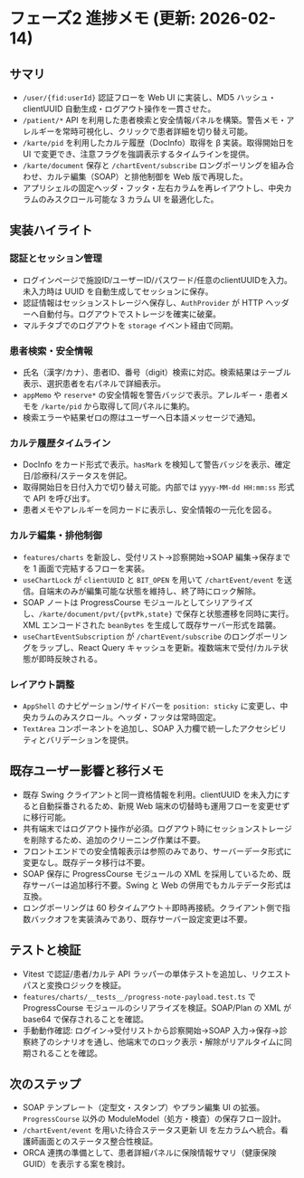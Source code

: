 # フェーズ2 進捗メモ (更新: 2026-02-14)

## サマリ
- `/user/{fid:userId}` 認証フローを Web UI に実装し、MD5 ハッシュ・clientUUID 自動生成・ログアウト操作を一貫させた。
- `/patient/*` API を利用した患者検索と安全情報パネルを構築。警告メモ・アレルギーを常時可視化し、クリックで患者詳細を切り替え可能。
- `/karte/pid` を利用したカルテ履歴（DocInfo）取得を β 実装。取得開始日を UI で変更でき、注意フラグを強調表示するタイムラインを提供。
- `/karte/document` 保存と `/chartEvent/subscribe` ロングポーリングを組み合わせ、カルテ編集（SOAP）と排他制御を Web 版で再現した。
- アプリシェルの固定ヘッダ・フッタ・左右カラムを再レイアウトし、中央カラムのみスクロール可能な 3 カラム UI を最適化した。

## 実装ハイライト
### 認証とセッション管理
- ログインページで施設ID/ユーザーID/パスワード/任意のclientUUIDを入力。未入力時は UUID を自動生成してセッションに保存。
- 認証情報はセッションストレージへ保存し、`AuthProvider` が HTTP ヘッダーへ自動付与。ログアウトでストレージを確実に破棄。
- マルチタブでのログアウトを `storage` イベント経由で同期。

### 患者検索・安全情報
- 氏名（漢字/カナ）、患者ID、番号（digit）検索に対応。検索結果はテーブル表示、選択患者を右パネルで詳細表示。
- `appMemo` や `reserve*` の安全情報を警告バッジで表示。アレルギー・患者メモを `/karte/pid` から取得して同パネルに集約。
- 検索エラーや結果ゼロの際はユーザーへ日本語メッセージで通知。

### カルテ履歴タイムライン
- DocInfo をカード形式で表示。`hasMark` を検知して警告バッジを表示、確定日/診療科/ステータスを併記。
- 取得開始日を日付入力で切り替え可能。内部では `yyyy-MM-dd HH:mm:ss` 形式で API を呼び出す。
- 患者メモやアレルギーを同カードに表示し、安全情報の一元化を図る。

### カルテ編集・排他制御
- `features/charts` を新設し、受付リスト→診察開始→SOAP 編集→保存までを 1 画面で完結するフローを実装。
- `useChartLock` が `clientUUID` と `BIT_OPEN` を用いて `/chartEvent/event` を送信。自端末のみが編集可能な状態を維持し、終了時にロック解除。
- SOAP ノートは ProgressCourse モジュールとしてシリアライズし、`/karte/document/pvt/{pvtPk,state}` で保存と状態遷移を同時に実行。XML エンコードされた `beanBytes` を生成して既存サーバー形式を踏襲。
- `useChartEventSubscription` が `/chartEvent/subscribe` のロングポーリングをラップし、React Query キャッシュを更新。複数端末で受付/カルテ状態が即時反映される。

### レイアウト調整
- `AppShell` のナビゲーション/サイドバーを `position: sticky` に変更し、中央カラムのみスクロール。ヘッダ・フッタは常時固定。
- `TextArea` コンポーネントを追加し、SOAP 入力欄で統一したアクセシビリティとバリデーションを提供。

## 既存ユーザー影響と移行メモ
- 既存 Swing クライアントと同一資格情報を利用。clientUUID を未入力にすると自動採番されるため、新規 Web 端末の切替時も運用フローを変更せずに移行可能。
- 共有端末ではログアウト操作が必須。ログアウト時にセッションストレージを削除するため、追加のクリーニング作業は不要。
- フロントエンドでの安全情報表示は参照のみであり、サーバーデータ形式に変更なし。既存データ移行は不要。
- SOAP 保存に ProgressCourse モジュールの XML を採用しているため、既存サーバーは追加移行不要。Swing と Web の併用でもカルテデータ形式は互換。
- ロングポーリングは 60 秒タイムアウト＋即時再接続。クライアント側で指数バックオフを実装済みであり、既存サーバー設定変更は不要。

## テストと検証
- Vitest で認証/患者/カルテ API ラッパーの単体テストを追加し、リクエストパスと変換ロジックを検証。
- `features/charts/__tests__/progress-note-payload.test.ts` で ProgressCourse モジュールのシリアライズを検証。SOAP/Plan の XML が base64 で保存されることを確認。
- 手動動作確認: ログイン→受付リストから診察開始→SOAP 入力→保存→診察終了のシナリオを通し、他端末でのロック表示・解除がリアルタイムに同期されることを確認。

## 次のステップ
- SOAP テンプレート（定型文・スタンプ）やプラン編集 UI の拡張。`ProgressCourse` 以外の ModuleModel（処方・検査）の保存フロー設計。
- `/chartEvent/event` を用いた待合ステータス更新 UI を左カラムへ統合。看護師画面とのステータス整合性検証。
- ORCA 連携の準備として、患者詳細パネルに保険情報サマリ（健康保険 GUID）を表示する案を検討。
